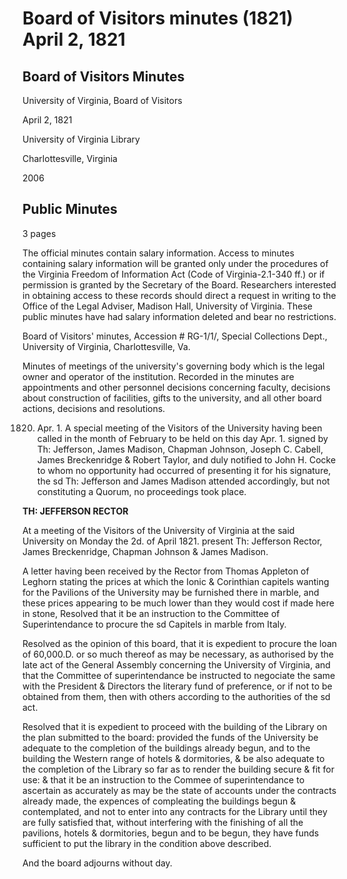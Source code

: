 <!-- llmformatted -->
# Board of Visitors minutes (1821) April 2, 1821

## Board of Visitors Minutes

University of Virginia, Board of Visitors

April 2, 1821

University of Virginia Library

Charlottesville, Virginia

2006

## Public Minutes

3 pages

The official minutes contain salary information. Access to minutes containing salary information will be granted only under the procedures of the Virginia Freedom of Information Act (Code of Virginia-2.1-340 ff.) or if permission is granted by the Secretary of the Board. Researchers interested in obtaining access to these records should direct a request in writing to the Office of the Legal Adviser, Madison Hall, University of Virginia. These public minutes have had salary information deleted and bear no restrictions.

Board of Visitors' minutes, Accession # RG-1/1/, Special Collections Dept., University of Virginia, Charlottesville, Va.

Minutes of meetings of the university's governing body which is the legal owner and operator of the institution. Recorded in the minutes are appointments and other personnel decisions concerning faculty, decisions about construction of facilities, gifts to the university, and all other board actions, decisions and resolutions.

1820. Apr. 1. A special meeting of the Visitors of the University having been called in the month of February to be held on this day Apr. 1. signed by Th: Jefferson, James Madison, Chapman Johnson, Joseph C. Cabell, James Breckenridge & Robert Taylor, and duly notified to John H. Cocke to whom no opportunity had occurred of presenting it for his signature, the sd Th: Jefferson and James Madison attended accordingly, but not constituting a Quorum, no proceedings took place.

**TH: JEFFERSON RECTOR**

At a meeting of the Visitors of the University of Virginia at the said University on Monday the 2d. of April 1821. present Th: Jefferson Rector, James Breckenridge, Chapman Johnson & James Madison.

A letter having been received by the Rector from Thomas Appleton of Leghorn stating the prices at which the Ionic & Corinthian capitels wanting for the Pavilions of the University may be furnished there in marble, and these prices appearing to be much lower than they would cost if made here in stone, Resolved that it be an instruction to the Committee of Superintendance to procure the sd Capitels in marble from Italy.

Resolved as the opinion of this board, that it is expedient to procure the loan of 60,000.D. or so much thereof as may be necessary, as authorised by the late act of the General Assembly concerning the University of Virginia, and that the Committee of superintendance be instructed to negociate the same with the President & Directors the literary fund of preference, or if not to be obtained from them, then with others according to the authorities of the sd act.

Resolved that it is expedient to proceed with the building of the Library on the plan submitted to the board: provided the funds of the University be adequate to the completion of the buildings already begun, and to the building the Western range of hotels & dormitories, & be also adequate to the completion of the Library so far as to render the building secure & fit for use: & that it be an instruction to the Commee of superintendance to ascertain as accurately as may be the state of accounts under the contracts already made, the expences of compleating the buildings begun & contemplated, and not to enter into any contracts for the Library until they are fully satisfied that, without interfering with the finishing of all the pavilions, hotels & dormitories, begun and to be begun, they have funds sufficient to put the library in the condition above described.

And the board adjourns without day.
